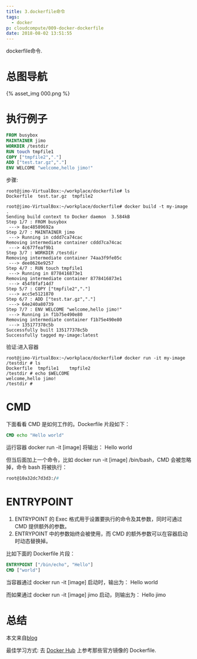 ```yaml
---
title: 3.dockerfile命令
tags:
  - docker
p: cloudcompute/009-docker-dockerfile
date: 2018-08-02 13:51:55
---
```

dockerfile命令.

# 总图导航

{% asset_img 000.png %}

# 执行例子
```Dockerfile
FROM busybox
MAINTAINER jimo
WORKDIR /testdir
RUN touch tmpfile1
COPY ["tmpfile2","."]
ADD ["test.tar.gz","."]
ENV WELCOME "welcome,hello jimo!"
```
步骤:
```Shell
root@jimo-VirtualBox:~/workplace/dockerfile# ls
Dockerfile  test.tar.gz  tmpfile2

root@jimo-VirtualBox:~/workplace/dockerfile# docker build -t my-image .
Sending build context to Docker daemon  3.584kB
Step 1/7 : FROM busybox
 ---> 8ac48589692a
Step 2/7 : MAINTAINER jimo
 ---> Running in cddd7ca74cac
Removing intermediate container cddd7ca74cac
 ---> 4c677feaf9b1
Step 3/7 : WORKDIR /testdir
Removing intermediate container 74aa3f9fe05c
 ---> dee8626e9257
Step 4/7 : RUN touch tmpfile1
 ---> Running in 8778416873e1
Removing intermediate container 8778416873e1
 ---> 454f8faf14d7
Step 5/7 : COPY ["tmpfile2","."]
 ---> acc5e5121870
Step 6/7 : ADD ["test.tar.gz","."]
 ---> 64e240a80739
Step 7/7 : ENV WELCOME "welcome,hello jimo!"
 ---> Running in f1b75e490e80
Removing intermediate container f1b75e490e80
 ---> 135177378c5b
Successfully built 135177378c5b
Successfully tagged my-image:latest
```
验证:进入容器
```shell
root@jimo-VirtualBox:~/workplace/dockerfile# docker run -it my-image
/testdir # ls
Dockerfile  tmpfile1    tmpfile2
/testdir # echo $WELCOME
welcome,hello jimo!
/testdir # 
```
# CMD
下面看看 CMD 是如何工作的。Dockerfile 片段如下：
```dockerfile
CMD echo "Hello world"
```
运行容器 docker run -it [image] 将输出：
Hello world

但当后面加上一个命令，比如 docker run -it [image] /bin/bash，CMD 会被忽略掉，命令 bash 将被执行：
```dockerfile
root@10a32dc7d3d3:/#
```

# ENTRYPOINT
1. ENTRYPOINT 的 Exec 格式用于设置要执行的命令及其参数，同时可通过 CMD 提供额外的参数。
2. ENTRYPOINT 中的参数始终会被使用，而 CMD 的额外参数可以在容器启动时动态替换掉。

比如下面的 Dockerfile 片段：
```dockerfile
ENTRYPOINT ["/bin/echo", "Hello"]  
CMD ["world"]
```
当容器通过 docker run -it [image] 启动时，输出为：
Hello world

而如果通过 docker run -it [image] jimo 启动，则输出为：
Hello jimo

# 总结
本文来自[blog](http://www.cnblogs.com/CloudMan6/p/6875834.html)

最佳学习方式: 去 [Docker Hub](https://hub.docker.com/) 上参考那些官方镜像的 Dockerfile.


